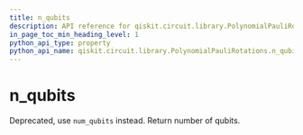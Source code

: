 ```yaml
---
title: n_qubits
description: API reference for qiskit.circuit.library.PolynomialPauliRotations.n_qubits
in_page_toc_min_heading_level: 1
python_api_type: property
python_api_name: qiskit.circuit.library.PolynomialPauliRotations.n_qubits
---
```


# n\_qubits

Deprecated, use `num_qubits` instead. Return number of qubits.

